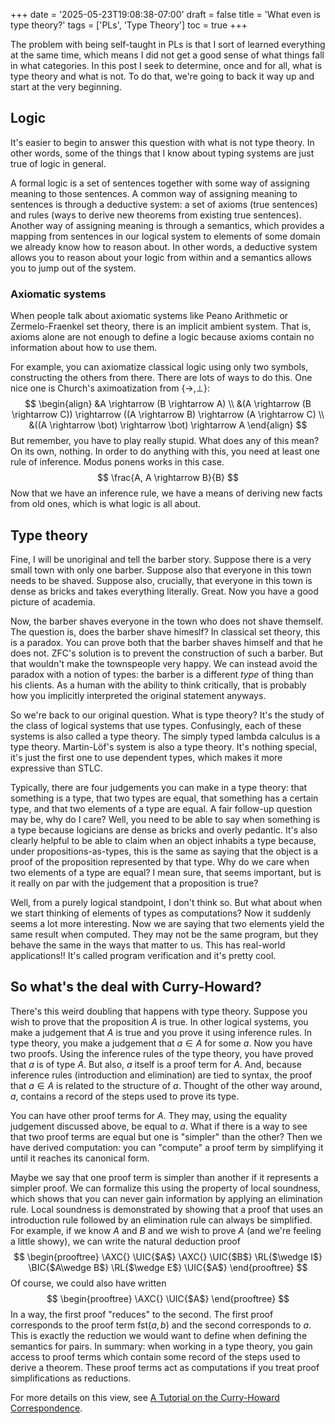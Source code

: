 +++
date = '2025-05-23T19:08:38-07:00'
draft = false
title = 'What even is type theory?'
tags = ['PLs', 'Type Theory']
toc = true
+++

The problem with being self-taught in PLs is that I sort of learned everything
at the same time, which means I did not get a good sense of what things fall in
what categories. In this post I seek to determine, once and for all, what is
type theory and what is not. To do that, we're going to back it way up and start
at the very beginning.

## Logic

It's easier to begin to answer this question with what is not type theory.
In other words, some of the things that I know about typing systems are just
true of logic in general.

A formal logic is a set of sentences together with some way of assigning
meaning to those sentences. A common way of assigning meaning to sentences is
through a deductive system: a set of axioms (true sentences) and rules (ways to
derive new theorems from existing true sentences). Another way of assigning
meaning is through a semantics, which provides a mapping from sentences in our
logical system to elements of some domain we already know how to reason about.
In other words, a deductive system allows you to reason about your logic from
within and a semantics allows you to jump out of the system.

### Axiomatic systems

When people talk about axiomatic systems like Peano Arithmetic or
Zermelo-Fraenkel set theory, there is an implicit ambient system. That is,
axioms alone are not enough to define a logic because axioms contain no
information about how to use them.

For example, you can axiomatize classical logic using only two symbols,
constructing the others from there. There are lots of ways to do this. One nice
one is Church's aximoatization from $\{\rightarrow, \bot\}$:
$$
\begin{align}
    &A \rightarrow (B \rightarrow A) \\
    &(A \rightarrow (B \rightarrow C)) \rightarrow ((A \rightarrow B) \rightarrow
    (A \rightarrow C) \\
    &((A \rightarrow \bot) \rightarrow \bot) \rightarrow A
\end{align}
$$
But remember, you have to play really stupid. What does any of this mean? On its
own, nothing. In order to do anything with this, you need at least one rule of
inference. Modus ponens works in this case.
$$
\frac{A, A \rightarrow B}{B}
$$
Now that we have an inference rule, we have a means of deriving new facts from
old ones, which is what logic is all about.

<!-- ### Consistency -->

<!-- A desirable property of a logical system is consistency, meaning that you cannot -->
<!-- prove both a fact and its negation. This would obviously be very bad, especially -->
<!-- if you are trying to construct a system as a foundation of mathematics. -->
<!-- Classical logic is not consistent because of, for example, the liar's paradox. -->
<!-- We define the proposition $P$ where -->
<!-- $$ -->
<!-- P\equiv \neg P, -->
<!-- $$ -->
<!-- so $P$ is true if it is not true. -->

## Type theory

Fine, I will be unoriginal and tell the barber story. Suppose there is a very
small town with only one barber. Suppose also that everyone in this town needs
to be shaved. Suppose also, crucially, that everyone in this town is dense as
bricks and takes everything literally. Great. Now you have a good picture of
academia.

Now, the barber shaves everyone in the town who does not shave themself. The
question is, does the barber shave himeslf? In classical set theory, this is a
paradox. You can prove both that the barber shaves himself and that he does not.
ZFC's solution is to prevent the construction of such a barber. But that
wouldn't make the townspeople very happy. We can instead avoid the paradox with
a notion of types: the barber is a different _type_ of thing than his clients.
As a human with the ability to think critically, that is probably how you
implicitly interpreted the original statement anyways.

So we're back to our original question. What is type theory? It's the study of
the class of logical systems that use types. Confusingly, each of these systems
is also called a type theory. The simply typed lambda calculus is a type theory.
Martin-Löf's system is also a type theory. It's nothing special, it's just the
first one to use dependent types, which makes it more expressive than STLC.

Typically, there are four judgements you can make in a type theory: that
something is a type, that two types are equal, that something has a certain
type, and that two elements of a type are equal. A fair follow-up question may
be, why do I care? Well, you need to be able to say when something is a type
because logicians are dense as bricks and overly pedantic. It's also clearly
helpful to be able to claim when an object inhabits a type because, under
propositions-as-types, this is the same as saying that the object is a proof of
the proposition represented by that type. Why do we care when two elements of a
type are equal? I mean sure, that seems important, but is it really on par with
the judgement that a proposition is true?

Well, from a purely logical standpoint, I don't think so. But what about when we
start thinking of elements of types as computations? Now it suddenly seems a lot
more interesting. Now we are saying that two elements yield the same result when
computed. They may not be the same program, but they behave the same in the ways
that matter to us. This has real-world applications!! It's called program
verification and it's pretty cool.

## So what's the deal with Curry-Howard?

There's this weird doubling that happens with type theory. Suppose you wish to
prove that the proposition $A$ is true. In other logical systems, you make a
judgement that $A$ is true and you prove it using inference rules. In type
theory, you make a judgement that $a\in A$ for some $a$. Now you have two
proofs. Using the inference rules of the type theory, you have proved that $a$
is of type $A$. But also, $a$ itself is a proof term for $A$. And, because
inference rules (introduction and elimination) are tied to syntax, the proof
that $a\in A$ is related to the structure of $a$. Thought of the other way
around, $a$, contains a record of the steps used to prove its type.

You can have other
proof terms for $A$. They may, using the equality judgement discussed above, be
equal to $a$. What if there is a way to see that two proof terms are equal but
one is "simpler" than the other? Then we have derived computation: you can
"compute" a proof term by simplifying it until it reaches its canonical form.

Maybe we say that one proof term is simpler than another if it represents a
simpler proof. We can formalize this using the property of local soundness,
which shows that you can never gain information by applying an elimination rule.
Local soundness is demonstrated by showing that a proof that uses an
introduction rule followed by an elimination rule can always be simplified. For
example, if we know $A$ and $B$ and we wish to prove $A$ (and we're feeling a
little showy), we can write the natural deduction proof
$$
\begin{prooftree}
    \AXC{}
    \UIC{$A$}
    \AXC{}
    \UIC{$B$}
    \RL{$\wedge I$}
    \BIC{$A\wedge B$}
    \RL{$\wedge E$}
    \UIC{$A$}
\end{prooftree}
$$
Of course, we could also have written
$$
\begin{prooftree}
    \AXC{}
    \UIC{$A$}
\end{prooftree}
$$
In a way, the first proof "reduces" to the second. The first proof corresponds
to the proof term $\text{fst}(a,b)$ and the second corresponds to $a$. This is
exactly the reduction we would want to define when defining the semantics for
pairs. In summary: when working in a type theory, you gain access to proof
terms which contain some record of the steps used to derive a theorem. These
proof terms act as computations if you treat proof simplifications as
reductions.

For more details on this view, see
[A Tutorial on the Curry-Howard Correspondence](https://web.archive.org/web/20190405114037/http://purelytheoretical.com/papers/ATCHC.pdf).
